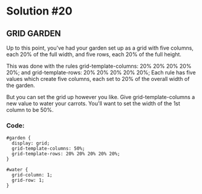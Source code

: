 
# Solution #20

## GRID GARDEN

Up to this point, you've had your garden set up as a grid with five columns, each 20% of the full width, and five rows, each 20% of the full height.

This was done with the rules grid-template-columns: 20% 20% 20% 20% 20%; and grid-template-rows: 20% 20% 20% 20% 20%; Each rule has five values which create five columns, each set to 20% of the overall width of the garden.

But you can set the grid up however you like. Give grid-template-columns a new value to water your carrots. You'll want to set the width of the 1st column to be 50%.

### Code: 

```
#garden {
  display: grid;
  grid-template-columns: 50%;
  grid-template-rows: 20% 20% 20% 20% 20%;
}

#water {
  grid-column: 1;
  grid-row: 1;
}
```